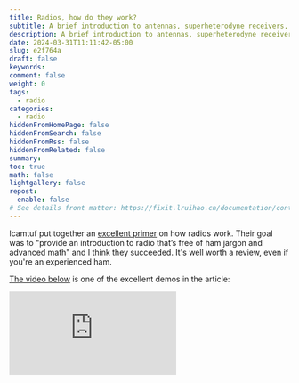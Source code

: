 ```yaml
---
title: Radios, how do they work?
subtitle: A brief introduction to antennas, superheterodyne receivers, and signal modulation schemes.
description: A brief introduction to antennas, superheterodyne receivers, and signal modulation schemes.
date: 2024-03-31T11:11:42-05:00
slug: e2f764a
draft: false
keywords:
comment: false
weight: 0
tags:
  - radio
categories:
  - radio
hiddenFromHomePage: false
hiddenFromSearch: false
hiddenFromRss: false
hiddenFromRelated: false
summary:
toc: true
math: false
lightgallery: false
repost:
  enable: false
# See details front matter: https://fixit.lruihao.cn/documentation/content-management/introduction/#front-matter
---
```


lcamtuf put together an [excellent primer](https://lcamtuf.substack.com/p/radios-how-do-they-work) on how radios work. Their goal was to "provide an introduction to radio that’s free of ham jargon and advanced math" and I think they succeeded. It's well worth a review, even if you're an experienced ham.

[The video below](https://vimeo.com/926457795/02bd144b5c?share=copy) is one of the excellent demos in the article:

<iframe src="https://player.vimeo.com/video/926457795?autoplay=0&amp;h=02bd144b5c" frameborder="0" gesture="media" allow="autoplay; fullscreen" allowautoplay="true" allowfullscreen="true" loading="lazy"></iframe>
